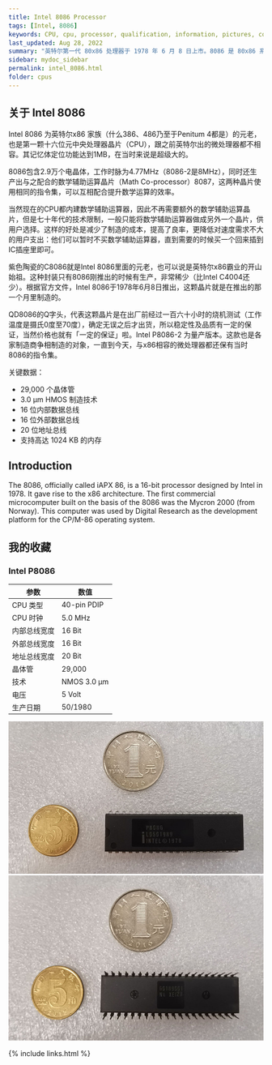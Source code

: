 ```yaml
---
title: Intel 8086 Processor
tags: [Intel, 8086]
keywords: CPU, cpu, processor, qualification, information, pictures, core, frequency, chip packaging, packaging, cpu info, x86, collection, amd, cyrix, harris, ibm, idt, iit, intel, motorola, nec, sgs, sgs-thomson, siemens, ST, signetics, mhs, ti, texas instruments, ulsi, umc, weitek, zilog, 808x, 8085, 8088, 8086, 80188, 80186, 80286, 286, 80386, 386, i386, Am386, 386sx, 386dx, 486, i486, 586, 486sx, 486dx, overdrive, 487, pentium, 586, 5x86, 386dlc, 386slc, 486dx2, mmx, ppro, pentium-pro, pro, athlon, duron, z80, dirk oppelt, dirk, oppelt, engineering, sample, samples
last_updated: Aug 28, 2022
summary: "英特尔第一代 80x86 处理器于 1978 年 6 月 8 日上市。8086 是 80x86 系列的始祖，其架构至今仍在无数代处理器中使用。8086 是一个完整的 16 位微处理器，因为内部和外部总线均为 16 位宽。"
sidebar: mydoc_sidebar
permalink: intel_8086.html
folder: cpus
---
```


## 关于 Intel 8086

 Intel 8086 为英特尔x86 家族（什么386、486乃至于Penitum 4都是）的元老，也是第一颗十六位元中央处理器晶片（CPU），跟之前英特尔出的微处理器都不相容。其记忆体定位功能达到1MB，在当时来说是超级大的。
 
 8086包含2.9万个电晶体，工作时脉为4.77MHz（8086-2是8MHz），同时还生产出与之配合的数学辅助运算晶片（Math Co-processor）8087，这两种晶片使用相同的指令集，可以互相配合提升数学运算的效率。
 
 当然现在的CPU都内建数学辅助运算器，因此不再需要额外的数学辅助运算晶片，但是七十年代的技术限制，一般只能将数学辅助运算器做成另外一个晶片，供用户选择。这样的好处是减少了制造的成本，提高了良率，更降低对速度需求不大的用户支出：他们可以暂时不买数学辅助运算器，直到需要的时候买一个回来插到IC插座里即可。
 
 紫色陶瓷的C8086就是Intel 8086里面的元老，也可以说是英特尔x86霸业的开山始祖。这种封装只有8086刚推出的时候有生产，非常稀少（比Intel C4004还少）。根据官方文件，Intel 8086于1978年6月8日推出，这颗晶片就是在推出的那一个月里制造的。
 
 QD8086的Q字头，代表这颗晶片是在出厂前经过一百六十小时的烧机测试（工作温度是摄氏0度至70度），确定无误之后才出货，所以稳定性及品质有一定的保证，当然价格也就有「一定的保证」啦。Intel P8086-2 为量产版本。这款也是各家制造商争相制造的对象，一直到今天，与x86相容的微处理器都还保有当时8086的指令集。

关键数据：
- 29,000 个晶体管
- 3.0 µm HMOS 制造技术
- 16 位内部数据总线
- 16 位外部数据总线
- 20 位地址总线
- 支持高达 1024 KB 的内存

## Introduction

The 8086, officially called iAPX 86, is a 16-bit processor designed by Intel in 1978. It gave rise to the x86 architecture. The first commercial microcomputer built on the basis of the 8086 was the Mycron 2000 (from Norway). This computer was used by Digital Research as the development platform for the CP/M-86 operating system.

## 我的收藏

### Intel P8086

| 参数 | 数值 |
| ------ | ------ |
| CPU 类型 | 40-pin PDIP |
| CPU 时钟 | 5.0 MHz |
| 内部总线宽度 | 16 Bit |
| 外部总线宽度 | 16 Bit |
| 地址总线宽度 | 20 Bit |
| 晶体管 | 29,000 |
| 技术 | NMOS 3.0 µm |
| 电压 | 5 Volt |
| 生产日期 | 50/1980 |

![Intel-P8086 正面](/images/cpus/Intel/Intel_P8086_1.jpg)
![Intel-P8086 反面](/images/cpus/Intel/Intel_P8086_2.jpg)

{% include links.html %}
